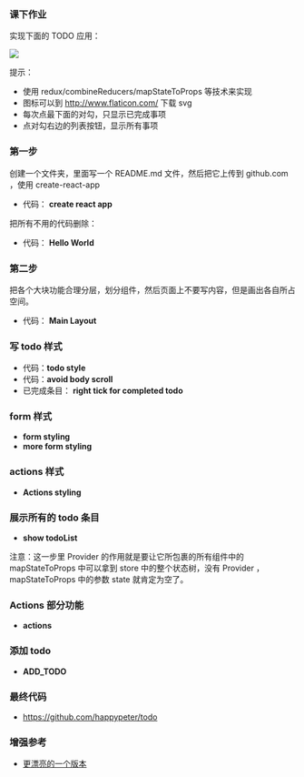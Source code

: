 ### 课下作业

实现下面的 TODO 应用：

![](http://digicity-1253322599.costj.myqcloud.com/todo.png)

提示：

- 使用 redux/combineReducers/mapStateToProps 等技术来实现
- 图标可以到  http://www.flaticon.com/ 下载 svg
- 每次点最下面的对勾，只显示已完成事项
- 点对勾右边的列表按钮，显示所有事项

### 第一步

创建一个文件夹，里面写一个 README.md 文件，然后把它上传到 github.com ，使用 create-react-app


- 代码： **create react app**

把所有不用的代码删除：

- 代码： **Hello World**


### 第二步

把各个大块功能合理分层，划分组件，然后页面上不要写内容，但是画出各自所占空间。

- 代码： **Main Layout**

### 写 todo 样式

- 代码：**todo style**
- 代码：**avoid body scroll**
- 已完成条目： **right tick for completed todo**

### form 样式

- **form styling**
- **more form styling**

### actions 样式

- **Actions styling**

### 展示所有的 todo 条目

- **show todoList**

注意：这一步里 Provider 的作用就是要让它所包裹的所有组件中的 mapStateToProps 中可以拿到 store 中的整个状态树，没有 Provider ，mapStateToProps 中的参数 state 就肯定为空了。


### Actions 部分功能

- **actions**


### 添加 todo

- **ADD_TODO**


### 最终代码

- https://github.com/happypeter/todo


### 增强参考

- [更漂亮的一个版本](https://codepen.io/iamjoshellis/pen/zBjEpL)

